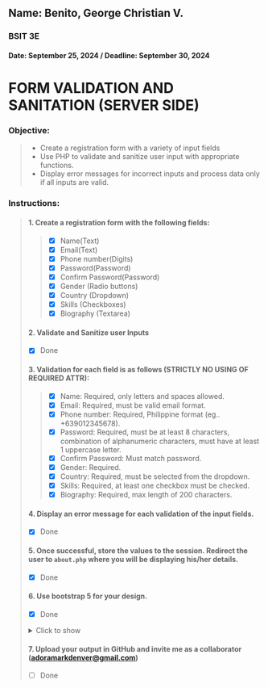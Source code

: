 ## Name: Benito, George Christian V.
### BSIT 3E
#### Date: September 25, 2024 / Deadline: September 30, 2024

# FORM VALIDATION AND SANITATION (SERVER SIDE)

### **Objective:**
> * Create a registration form with a variety of input fields 
> * Use PHP to validate and sanitize user input with appropriate functions.  
> * Display error messages for incorrect inputs and process data only if all inputs are valid.

### **Instructions:**

> #### **1. Create a registration form with the following fields:**
 >>- [x] Name(Text)
 >>- [x] Email(Text)
 >>- [x] Phone number(Digits)
 >>- [x] Password(Password)
 >>- [x] Confirm Password(Password)
 >>- [x] Gender (Radio buttons)
 >>- [x] Country (Dropdown)
 >>- [x] Skills (Checkboxes)
>>- [x] Biography (Textarea)
>#### **2. Validate and Sanitize user Inputs**
>- [x] Done
>#### **3. Validation for each field is as follows (STRICTLY NO USING OF REQUIRED ATTR):**
>>- [x] Name: Required, only letters and spaces allowed.
>>- [x] Email: Required, must be valid email format.
>>- [x] Phone number: Required, Philippine format (eg.. +639012345678).
>>- [x] Password: Required, must be at least 8 characters, combination of alphanumeric characters, must have at least 1 uppercase letter.
>>- [x] Confirm Password: Must match password.
>>- [x] Gender: Required.
>>- [x] Country: Required, must be selected from the dropdown.
>>- [x] Skills: Required, at least one checkbox must be checked.
>>- [x] Biography: Required, max length of 200 characters.
>#### **4. Display an error message for each validation of the input fields.**
>- [x] Done
>#### **5. Once successful, store the values to the session. Redirect the user to ```about.php``` where you will be displaying his/her details.**
>- [x] Done
>#### **6. Use bootstrap 5 for your design.**
> - [x] Done
><details>
><summary>Click to show</summary> 
>
>![alt text](./assets/img/form.png "First working version")
>
></details>
>
>#### **7. Upload your output in GitHub and invite me as a collaborator (adoramarkdenver@gmail.com)**
>- [ ] Done
 

